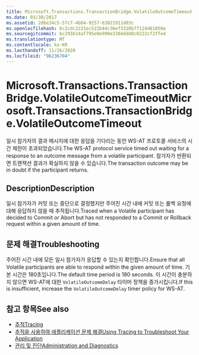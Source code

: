 ```yaml
---
title: Microsoft.Transactions.TransactionBridge.VolatileOutcomeTimeout
ms.date: 03/30/2017
ms.assetid: 2dbe34c5-57c7-4b64-9257-63021911d03c
ms.openlocfilehash: bc2cdc2221ec522b44c36ef3320b77124d61850e
ms.sourcegitcommit: bc293b14af795e0e999e3304dd40c0222cf2ffe4
ms.translationtype: MT
ms.contentlocale: ko-KR
ms.lasthandoff: 11/26/2020
ms.locfileid: "96236704"
---
```

# <a name="microsofttransactionstransactionbridgevolatileoutcometimeout"></a><span data-ttu-id="19c24-102">Microsoft.Transactions.TransactionBridge.VolatileOutcomeTimeout</span><span class="sxs-lookup"><span data-stu-id="19c24-102">Microsoft.Transactions.TransactionBridge.VolatileOutcomeTimeout</span></span>

<span data-ttu-id="19c24-103">일시 참가자의 결과 메시지에 대한 응답을 기다리는 동안 WS-AT 프로토콜 서비스의 시간 제한이 초과되었습니다.</span><span class="sxs-lookup"><span data-stu-id="19c24-103">The WS-AT protocol service timed out waiting for a response to an outcome message from a volatile participant.</span></span> <span data-ttu-id="19c24-104">참가자가 반환되면 트랜잭션 결과가 확실하지 않을 수 있습니다.</span><span class="sxs-lookup"><span data-stu-id="19c24-104">The transaction outcome may be in doubt if the participant returns.</span></span>  
  
## <a name="description"></a><span data-ttu-id="19c24-105">Description</span><span class="sxs-lookup"><span data-stu-id="19c24-105">Description</span></span>  

 <span data-ttu-id="19c24-106">일시 참가자가 커밋 또는 중단으로 결정했지만 주어진 시간 내에 커밋 또는 롤백 요청에 대해 응답하지 않을 때 추적됩니다.</span><span class="sxs-lookup"><span data-stu-id="19c24-106">Traced when a Volatile participant has decided to Commit or Abort but has not responded to a Commit or Rollback request within a given amount of time.</span></span>  
  
## <a name="troubleshooting"></a><span data-ttu-id="19c24-107">문제 해결</span><span class="sxs-lookup"><span data-stu-id="19c24-107">Troubleshooting</span></span>  

 <span data-ttu-id="19c24-108">주어진 시간 내에 모든 일시 참가자가 응답할 수 있는지 확인합니다.</span><span class="sxs-lookup"><span data-stu-id="19c24-108">Ensure that all Volatile participants are able to respond within the given amount of time.</span></span> <span data-ttu-id="19c24-109">기본 시간은 180초입니다.</span><span class="sxs-lookup"><span data-stu-id="19c24-109">The default time period is 180 seconds.</span></span>  <span data-ttu-id="19c24-110">이 시간이 충분하지 않으면 WS-AT에 대한 `VolatileOutcomeDelay` 타이머 정책을 증가시킵니다.</span><span class="sxs-lookup"><span data-stu-id="19c24-110">If this is insufficient, increase the `VolatileOutcomeDelay` timer policy for WS-AT.</span></span>  
  
## <a name="see-also"></a><span data-ttu-id="19c24-111">참고 항목</span><span class="sxs-lookup"><span data-stu-id="19c24-111">See also</span></span>

- [<span data-ttu-id="19c24-112">추적</span><span class="sxs-lookup"><span data-stu-id="19c24-112">Tracing</span></span>](index.md)
- [<span data-ttu-id="19c24-113">추적을 사용하여 애플리케이션 문제 해결</span><span class="sxs-lookup"><span data-stu-id="19c24-113">Using Tracing to Troubleshoot Your Application</span></span>](using-tracing-to-troubleshoot-your-application.md)
- [<span data-ttu-id="19c24-114">관리 및 진단</span><span class="sxs-lookup"><span data-stu-id="19c24-114">Administration and Diagnostics</span></span>](../index.md)
